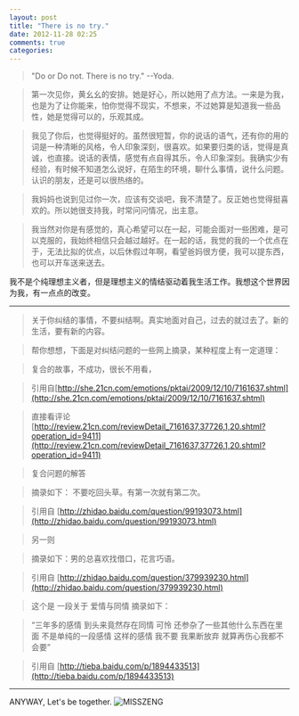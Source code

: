 ```yaml
---
layout: post
title: "There is no try."
date: 2012-11-28 02:25
comments: true
categories: 
---
```

> "Do or Do not. There is no try."  --Yoda.

> 第一次见你，黄幺幺的安排。她是好心，所以她用了点方法。一来是为我，也是为了让你能来，怕你觉得不现实，不想来，不过她算是知道我一些品性，她是觉得可以的，乐观其成。

> 我见了你后，也觉得挺好的。虽然很短暂，你的说话的语气，还有你的用的词是一种清晰的风格，令人印象深刻，很喜欢。如果要归类的话，觉得是真诚，也直接。说话的表情，感觉有点自得其乐，令人印象深刻。我确实少有经验，有时候不知道怎么说好，在陌生的环境，聊什么事情，说什么问题。认识的朋友，还是可以很热络的。

> 我妈妈也说到见过你一次，应该有交谈吧，我不清楚了。反正她也觉得挺喜欢的。所以她很支持我，时常问问情况，出主意。

> 我当然对你是有感觉的，真心希望可以在一起，可能会面对一些困难，是可以克服的，我始终相信只会越过越好。在一起的话，我觉的我的一个优点在于，无法比拟的优点，以后休假过年啊，看望爸妈很方便，我可以提东西，也可以开车送来送去。

我不是个纯理想主义者，但是理想主义的情结驱动着我生活工作。我想这个世界因为我，有一点点的改变。

- - -


> 关于你纠结的事情，不要纠结啊。真实地面对自己，过去的就过去了。新的生活，要有新的内容。


> 帮你想想，下面是对纠结问题的一些网上摘录，某种程度上有一定道理：


> 复合的故事，不成功，很长不用看，

> 引用自[http://she.21cn.com/emotions/pktai/2009/12/10/7161637.shtml](http://she.21cn.com/emotions/pktai/2009/12/10/7161637.shtml)

>直接看评论 [http://review.21cn.com/reviewDetail_7161637,37726,1,20.shtml?operation_id=9411](http://review.21cn.com/reviewDetail_7161637,37726,1,20.shtml?operation_id=9411)

 

> 复合问题的解答

> 摘录如下： 不要吃回头草。有第一次就有第二次。

> 引用自 [http://zhidao.baidu.com/question/99193073.html](http://zhidao.baidu.com/question/99193073.html)

> 另一则

> 摘录如下：男的总喜欢找借口，花言巧语。

> 引用自 [http://zhidao.baidu.com/question/379939230.html](http://zhidao.baidu.com/question/379939230.html)



> 这个是 一段关于 爱情与同情
> 摘录如下：

> “三年多的感情 到头来竟然存在同情 可怜 还参杂了一些其他什么东西在里面 不是单纯的一段感情 这样的感情 我不要 我果断放弃 就算再伤心我都不会要”

> 引用自 [http://tieba.baidu.com/p/1894433513](http://tieba.baidu.com/p/1894433513)

- - -

ANYWAY, Let's be together.
![MISSZENG](/images/post_zm.jpg)



